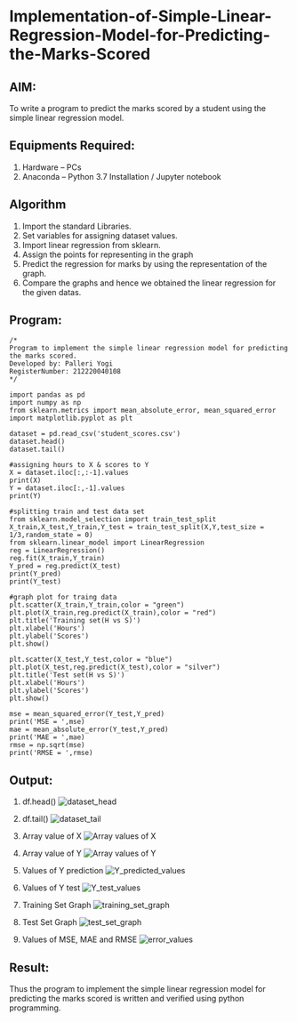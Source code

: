 # Implementation-of-Simple-Linear-Regression-Model-for-Predicting-the-Marks-Scored

## AIM:
To write a program to predict the marks scored by a student using the simple linear regression model.

## Equipments Required:
1. Hardware – PCs
2. Anaconda – Python 3.7 Installation / Jupyter notebook

## Algorithm
1. Import the standard Libraries.
2. Set variables for assigning dataset values.
3. Import linear regression from sklearn.
4. Assign the points for representing in the graph
5. Predict the regression for marks by using the representation of the graph.
6. Compare the graphs and hence we obtained the linear regression for the given datas.

## Program:
```
/*
Program to implement the simple linear regression model for predicting the marks scored.
Developed by: Palleri Yogi
RegisterNumber: 212220040108
*/

import pandas as pd
import numpy as np
from sklearn.metrics import mean_absolute_error, mean_squared_error
import matplotlib.pyplot as plt

dataset = pd.read_csv('student_scores.csv')
dataset.head()
dataset.tail()

#assigning hours to X & scores to Y
X = dataset.iloc[:,:-1].values
print(X)
Y = dataset.iloc[:,-1].values
print(Y)

#splitting train and test data set
from sklearn.model_selection import train_test_split
X_train,X_test,Y_train,Y_test = train_test_split(X,Y,test_size = 1/3,random_state = 0)
from sklearn.linear_model import LinearRegression
reg = LinearRegression()
reg.fit(X_train,Y_train)
Y_pred = reg.predict(X_test)
print(Y_pred)
print(Y_test)

#graph plot for traing data
plt.scatter(X_train,Y_train,color = "green")
plt.plot(X_train,reg.predict(X_train),color = "red")
plt.title('Training set(H vs S)')
plt.xlabel('Hours')
plt.ylabel('Scores')
plt.show()

plt.scatter(X_test,Y_test,color = "blue")
plt.plot(X_test,reg.predict(X_test),color = "silver")
plt.title('Test set(H vs S)')
plt.xlabel('Hours')
plt.ylabel('Scores')
plt.show()

mse = mean_squared_error(Y_test,Y_pred)
print('MSE = ',mse)
mae = mean_absolute_error(Y_test,Y_pred)
print('MAE = ',mae)
rmse = np.sqrt(mse)
print('RMSE = ',rmse)
```

## Output:
1. df.head()
   ![dataset_head](https://github.com/YogiReddy117/Implementation-of-Simple-Linear-Regression-Model-for-Predicting-the-Marks-Scored/assets/123739437/592c5505-5ae3-4085-bccd-53284a4b6e7f)

3. df.tail()
   ![dataset_tail](https://github.com/YogiReddy117/Implementation-of-Simple-Linear-Regression-Model-for-Predicting-the-Marks-Scored/assets/123739437/bb7d70eb-8200-4965-8e5f-ba2ba41847f7)

6. Array value of X
   ![Array values of X](https://github.com/YogiReddy117/Implementation-of-Simple-Linear-Regression-Model-for-Predicting-the-Marks-Scored/assets/123739437/8270530d-0da7-4d6e-b2ba-b2adb240c742)

8. Array value of Y
   ![Array values of Y](https://github.com/YogiReddy117/Implementation-of-Simple-Linear-Regression-Model-for-Predicting-the-Marks-Scored/assets/123739437/2e706aeb-c60a-480c-8e47-525d5cf38c08)

10. Values of Y prediction
    ![Y_predicted_values](https://github.com/YogiReddy117/Implementation-of-Simple-Linear-Regression-Model-for-Predicting-the-Marks-Scored/assets/123739437/5a8ddf35-9be9-4b1f-b387-d696fc8b28ae)

12. Values of Y test
    ![Y_test_values](https://github.com/YogiReddy117/Implementation-of-Simple-Linear-Regression-Model-for-Predicting-the-Marks-Scored/assets/123739437/0e142d44-ea0f-4e5c-acf9-85823eb0a8aa)

14. Training Set Graph
    ![training_set_graph](https://github.com/YogiReddy117/Implementation-of-Simple-Linear-Regression-Model-for-Predicting-the-Marks-Scored/assets/123739437/f4aa87d2-5eca-4feb-8736-696a921309fb)

15. Test Set Graph
    ![test_set_graph](https://github.com/YogiReddy117/Implementation-of-Simple-Linear-Regression-Model-for-Predicting-the-Marks-Scored/assets/123739437/e44d0633-c017-437e-9446-f399b8199bc0)

17. Values of MSE, MAE and RMSE
    ![error_values](https://github.com/YogiReddy117/Implementation-of-Simple-Linear-Regression-Model-for-Predicting-the-Marks-Scored/assets/123739437/ec8a9a2d-47a6-4ded-a5f2-e96495fafe56)

## Result:
Thus the program to implement the simple linear regression model for predicting the marks scored is written and verified using python programming.
